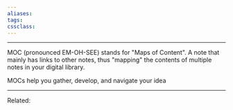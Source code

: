 ```yaml
---
aliases:
tags: 
cssclass:
---
```

---

MOC (pronounced EM-OH-SEE) stands for "Maps of Content". A note that mainly has links to other notes, thus "mapping" the contents of multiple notes in your digital library.  

MOCs help you gather, develop, and navigate your idea

---
Related:


